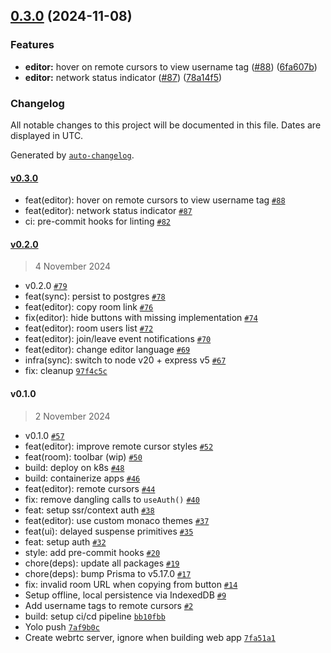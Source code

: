 

## [0.3.0](https://github.com/avelinapp/avelin/compare/v0.2.0...v0.3.0) (2024-11-08)

### Features

* **editor:** hover on remote cursors to view username tag ([#88](https://github.com/avelinapp/avelin/issues/88)) ([6fa607b](https://github.com/avelinapp/avelin/commit/6fa607bdeef502432cbf610e7f31ba92f1f6a6c3))
* **editor:** network status indicator ([#87](https://github.com/avelinapp/avelin/issues/87)) ([78a14f5](https://github.com/avelinapp/avelin/commit/78a14f5090621526906d8abaf1f1a24c04bde184))

### Changelog

All notable changes to this project will be documented in this file. Dates are displayed in UTC.

Generated by [`auto-changelog`](https://github.com/CookPete/auto-changelog).

#### [v0.3.0](https://github.com/avelinapp/avelin/compare/v0.2.0...v0.3.0)

- feat(editor): hover on remote cursors to view username tag [`#88`](https://github.com/avelinapp/avelin/pull/88)
- feat(editor): network status indicator [`#87`](https://github.com/avelinapp/avelin/pull/87)
- ci: pre-commit hooks for linting [`#82`](https://github.com/avelinapp/avelin/pull/82)

#### [v0.2.0](https://github.com/avelinapp/avelin/compare/v0.1.0...v0.2.0)

> 4 November 2024

- v0.2.0 [`#79`](https://github.com/avelinapp/avelin/pull/79)
- feat(sync): persist to postgres [`#78`](https://github.com/avelinapp/avelin/pull/78)
- feat(editor): copy room link [`#76`](https://github.com/avelinapp/avelin/pull/76)
- fix(editor): hide buttons with missing implementation [`#74`](https://github.com/avelinapp/avelin/pull/74)
- feat(editor): room users list [`#72`](https://github.com/avelinapp/avelin/pull/72)
- feat(editor): join/leave event notifications [`#70`](https://github.com/avelinapp/avelin/pull/70)
- feat(editor): change editor language [`#69`](https://github.com/avelinapp/avelin/pull/69)
- infra(sync): switch to node v20 + express v5 [`#67`](https://github.com/avelinapp/avelin/pull/67)
- fix: cleanup [`97f4c5c`](https://github.com/avelinapp/avelin/commit/97f4c5c0415c4c1d2853a8dc711b6998b936d2e6)

#### v0.1.0

> 2 November 2024

- v0.1.0 [`#57`](https://github.com/avelinapp/avelin/pull/57)
- feat(editor): improve remote cursor styles [`#52`](https://github.com/avelinapp/avelin/pull/52)
- feat(room): toolbar (wip) [`#50`](https://github.com/avelinapp/avelin/pull/50)
- build: deploy on k8s [`#48`](https://github.com/avelinapp/avelin/pull/48)
- build: containerize apps [`#46`](https://github.com/avelinapp/avelin/pull/46)
- feat(editor): remote cursors [`#44`](https://github.com/avelinapp/avelin/pull/44)
- fix: remove dangling calls to `useAuth()` [`#40`](https://github.com/avelinapp/avelin/pull/40)
- feat: setup ssr/context auth [`#38`](https://github.com/avelinapp/avelin/pull/38)
- feat(editor): use custom monaco themes [`#37`](https://github.com/avelinapp/avelin/pull/37)
- feat(ui): delayed suspense primitives [`#35`](https://github.com/avelinapp/avelin/pull/35)
- feat: setup auth [`#32`](https://github.com/avelinapp/avelin/pull/32)
- style: add pre-commit hooks [`#20`](https://github.com/avelinapp/avelin/pull/20)
- chore(deps): update all packages [`#19`](https://github.com/avelinapp/avelin/pull/19)
- chore(deps): bump Prisma to v5.17.0 [`#17`](https://github.com/avelinapp/avelin/pull/17)
- fix: invalid room URL when copying from button [`#14`](https://github.com/avelinapp/avelin/pull/14)
- Setup offline, local persistence via IndexedDB [`#9`](https://github.com/avelinapp/avelin/pull/9)
- Add username tags to remote cursors [`#2`](https://github.com/avelinapp/avelin/pull/2)
- build: setup ci/cd pipeline [`bb10fbb`](https://github.com/avelinapp/avelin/commit/bb10fbb602adc985cae9fa744dfcfd76b28c1b89)
- Yolo push [`7af9b0c`](https://github.com/avelinapp/avelin/commit/7af9b0c072e5d4bf5f6ee2c9b01ca83442263f1a)
- Create webrtc server, ignore when building web app [`7fa51a1`](https://github.com/avelinapp/avelin/commit/7fa51a16234412e8ac1d9eca39045beb3fa12daa)
